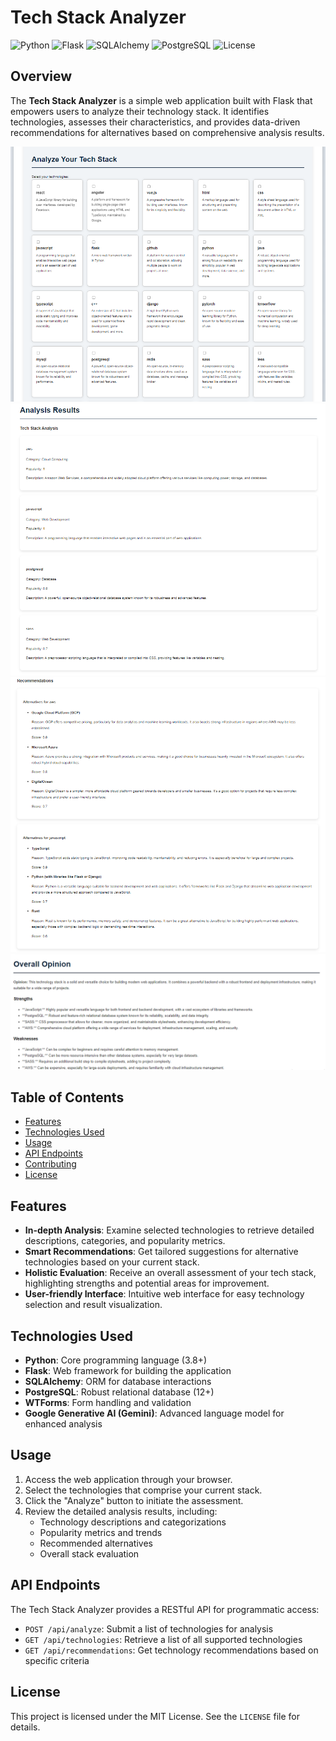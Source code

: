 # Tech Stack Analyzer

![Python](https://img.shields.io/badge/Python-3.8%2B-3776AB?style=for-the-badge&logo=python&logoColor=white)
![Flask](https://img.shields.io/badge/Flask-000000?style=for-the-badge&logo=flask&logoColor=white)
![SQLAlchemy](https://img.shields.io/badge/SQLAlchemy-D71F00?style=for-the-badge&logo=sqlalchemy&logoColor=white)
![PostgreSQL](https://img.shields.io/badge/PostgreSQL-4169E1?style=for-the-badge&logo=postgresql&logoColor=white)
![License](https://img.shields.io/badge/License-MIT-green?style=for-the-badge)

## Overview

The **Tech Stack Analyzer** is a simple web application built with Flask that empowers users to analyze their technology stack. It identifies technologies, assesses their characteristics, and provides data-driven recommendations for alternatives based on comprehensive analysis results.

![screenshot](screenshots/photo1.png)
![screenshot](screenshots/photo2.png)
![screenshot](screenshots/photo3.png)
![screenshot](screenshots/photo4.png)

## Table of Contents

- [Features](#features)
- [Technologies Used](#technologies-used)
- [Usage](#usage)
- [API Endpoints](#api-endpoints)
- [Contributing](#contributing)
- [License](#license)

## Features

- **In-depth Analysis**: Examine selected technologies to retrieve detailed descriptions, categories, and popularity metrics.
- **Smart Recommendations**: Get tailored suggestions for alternative technologies based on your current stack.
- **Holistic Evaluation**: Receive an overall assessment of your tech stack, highlighting strengths and potential areas for improvement.
- **User-friendly Interface**: Intuitive web interface for easy technology selection and result visualization.

## Technologies Used

- **Python**: Core programming language (3.8+)
- **Flask**: Web framework for building the application
- **SQLAlchemy**: ORM for database interactions
- **PostgreSQL**: Robust relational database (12+)
- **WTForms**: Form handling and validation
- **Google Generative AI (Gemini)**: Advanced language model for enhanced analysis

## Usage

1. Access the web application through your browser.
2. Select the technologies that comprise your current stack.
3. Click the "Analyze" button to initiate the assessment.
4. Review the detailed analysis results, including:
   - Technology descriptions and categorizations
   - Popularity metrics and trends
   - Recommended alternatives
   - Overall stack evaluation

## API Endpoints

The Tech Stack Analyzer provides a RESTful API for programmatic access:

- `POST /api/analyze`: Submit a list of technologies for analysis
- `GET /api/technologies`: Retrieve a list of all supported technologies
- `GET /api/recommendations`: Get technology recommendations based on specific criteria


## License

This project is licensed under the MIT License. See the `LICENSE` file for details.
